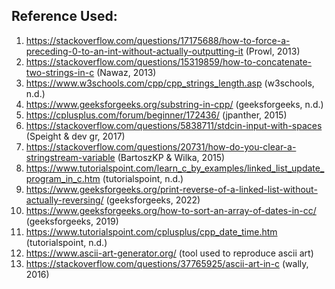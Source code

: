 ## Reference Used:
1. https://stackoverflow.com/questions/17175688/how-to-force-a-preceding-0-to-an-int-without-actually-outputting-it 
   (Prowl, 2013)
2. https://stackoverflow.com/questions/15319859/how-to-concatenate-two-strings-in-c
   (Nawaz, 2013)
3. https://www.w3schools.com/cpp/cpp_strings_length.asp (w3schools, n.d.)
4. https://www.geeksforgeeks.org/substring-in-cpp/ (geeksforgeeks, n.d.)
5. https://cplusplus.com/forum/beginner/172436/ (jpanther, 2015)
6. https://stackoverflow.com/questions/5838711/stdcin-input-with-spaces 
   (Speight & dev gr, 2017)
7. https://stackoverflow.com/questions/20731/how-do-you-clear-a-stringstream-variable
   (BartoszKP & Wilka, 2015)
8. https://www.tutorialspoint.com/learn_c_by_examples/linked_list_update_program_in_c.htm
   (tutorialspoint, n.d.)
9. https://www.geeksforgeeks.org/print-reverse-of-a-linked-list-without-actually-reversing/
   (geeksforgeeks, 2022)
10. https://www.geeksforgeeks.org/how-to-sort-an-array-of-dates-in-cc/
    (geeksforgeeks, 2019)
11. https://www.tutorialspoint.com/cplusplus/cpp_date_time.htm
    (tutorialspoint, n.d.)
12. https://www.ascii-art-generator.org/ (tool used to reproduce ascii art)
13. https://stackoverflow.com/questions/37765925/ascii-art-in-c (wally, 2016)
